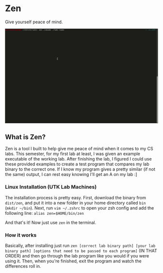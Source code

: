 # Zen
Give yourself peace of mind.

![Usage example](/public/zen_example.gif)

## What is Zen?
Zen is a tool I built to help give me peace of mind when it comes to my CS labs. This semester, for my first lab at least, I was given an example executable of the working lab. After finishing the lab, I figured I could use these provided examples to create a test program that compares my lab binary to the correct one. If I know my program gives a pretty similar (if not the same) output, I can rest easy knowing I'll get an A on my lab :]

### Linux Installation (UTK Lab Machines)
The installation process is pretty easy. First, download the binary from `dist/zen`, and put it into a new folder in your home directory called `bin` (`mkdir ~/bin`). Next, run `vim ~/.zshrc` to open your zsh config and add the following line:
`alias zen=$HOME/bin/zen`

And that's it! Now just use `zen` in the terminal.

### How it works
Basically, after installing just run `zen [correct lab binary path] [your lab binary path] [options that need to be passed to each program]` (IN THAT ORDER) and then go through the lab program like you would if you were using it. Then, when you're finished, exit the program and watch the differences roll in.